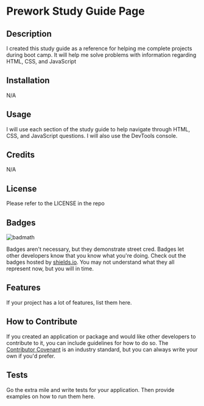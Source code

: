 # Prework Study Guide Page

## Description

I created this study guide as a reference for helping me complete projects during boot camp.
It will help me solve problems with information regarding HTML, CSS, and JavaScript 


## Installation

N/A

## Usage

I will use each section of the study guide to help navigate through HTML, CSS, and JavaScript questions. I will also use the DevTools console.


## Credits

N/A

## License

Please refer to the LICENSE in the repo


## Badges

![badmath](https://img.shields.io/github/languages/top/nielsenjared/badmath)

Badges aren't necessary, but they demonstrate street cred. Badges let other developers know that you know what you're doing. Check out the badges hosted by [shields.io](https://shields.io/). You may not understand what they all represent now, but you will in time.

## Features

If your project has a lot of features, list them here.

## How to Contribute

If you created an application or package and would like other developers to contribute to it, you can include guidelines for how to do so. The [Contributor Covenant](https://www.contributor-covenant.org/) is an industry standard, but you can always write your own if you'd prefer.

## Tests

Go the extra mile and write tests for your application. Then provide examples on how to run them here.